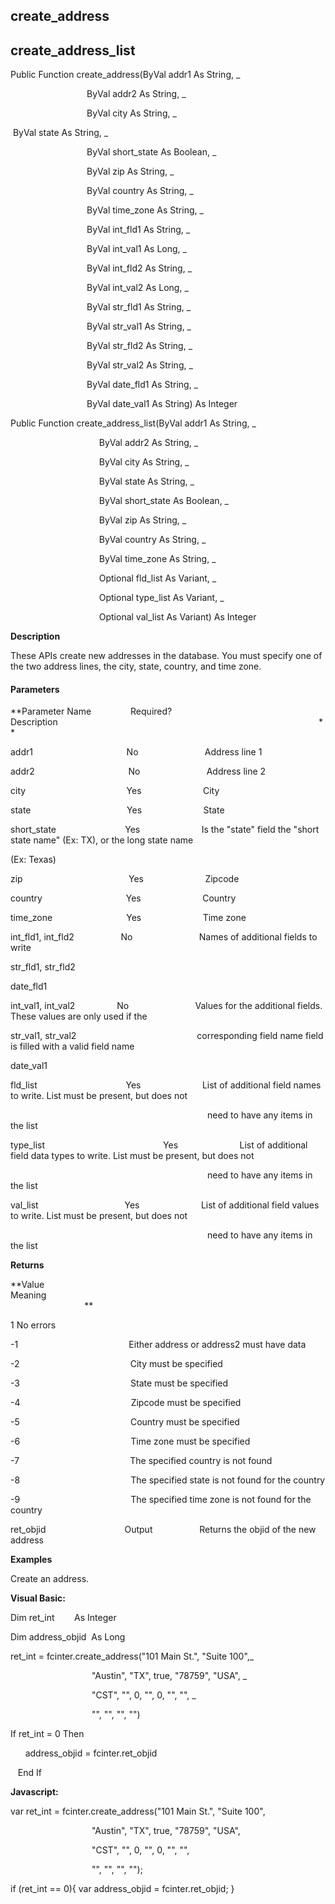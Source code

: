 create_address
--------------

create_address_list
---------------------

Public Function create_address(ByVal addr1 As String, _

                               ByVal addr2 As String, _

                               ByVal city As String, _

 ByVal state As String, _

                               ByVal short_state As Boolean, _

                               ByVal zip As String, _

                               ByVal country As String, _

                               ByVal time_zone As String, _

                               ByVal int_fld1 As String, _

                               ByVal int_val1 As Long, _

                               ByVal int_fld2 As String, _

                               ByVal int_val2 As Long, _

                               ByVal str_fld1 As String, _

                               ByVal str_val1 As String, _

                               ByVal str_fld2 As String, _

                               ByVal str_val2 As String, _

                               ByVal date_fld1 As String, _

                               ByVal date_val1 As String) As Integer

Public Function create_address_list(ByVal addr1 As String, _

                                    ByVal addr2 As String, _

                                    ByVal city As String, _

                                    ByVal state As String, _

                                    ByVal short_state As Boolean, _

                                    ByVal zip As String, _

                                    ByVal country As String, _

                                    ByVal time_zone As String, _

                                    Optional fld_list As Variant, _

                                    Optional type_list As Variant, _

                                    Optional val_list As Variant) As Integer

**Description**

These APIs create new addresses in the database. You must specify one of the two address lines, the city, state, country, and time zone.

#### Parameters
**Parameter Name                Required?             Description                                                                                                          **

addr1                                      No                           Address line 1

addr2                                      No                           Address line 2

city                                         Yes                         City

state                                       Yes                         State

short_state                            Yes                         Is the "state" field the "short state name" (Ex: TX), or the long state name

(Ex: Texas)

zip                                           Yes                         Zipcode

country                                  Yes                         Country

time_zone                              Yes                         Time zone

int_fld1, int_fld2                   No                           Names of additional fields to write

str_fld1, str_fld2

date_fld1

int_val1, int_val2                 No                           Values for the additional fields. These values are only used if the

str_val1, str_val2                                                 corresponding field name field is filled with a valid field name

date_val1

fld_list                                    Yes                         List of additional field names to write. List must be present, but does not

                                                                                need to have any items in the list

type_list                                                Yes                         List of additional field data types to write. List must be present, but does not

                                                                                need to have any items in the list

val_list                                   Yes                         List of additional field values to write. List must be present, but does not

                                                                                need to have any items in the list

**Returns**

**Value                                     Meaning                                                                                                                                               **

1 No errors

-1                                             Either address or address2 must have data

-2                                             City must be specified

-3                                             State must be specified

-4                                             Zipcode must be specified

-5                                             Country must be specified

-6                                             Time zone must be specified

-7                                             The specified country is not found

-8                                             The specified state is not found for the country

-9                                             The specified time zone is not found for the country

ret_objid                                Output                   Returns the objid of the new address

**Examples**

 Create an address.

**Visual Basic:**

Dim ret_int        As Integer

Dim address_objid  As Long

ret_int = fcinter.create_address("101 Main St.", "Suite 100",_

                                 "Austin", "TX", true, "78759", "USA", _

                                 "CST", "", 0, "", 0, "", "", _

                                 "", "", "", "")

 If ret_int = 0 Then

      address_objid = fcinter.ret_objid

   End If

**Javascript:**

var ret_int = fcinter.create_address("101 Main St.", "Suite 100",

                                 "Austin", "TX", true, "78759", "USA",

                                 "CST", "", 0, "", 0, "", "",

                                 "", "", "", "");

 if (ret_int == 0){ var address_objid = fcinter.ret_objid; }